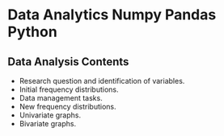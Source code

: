 # Data Analytics Numpy Pandas Python

## Data Analysis Contents

* Research question and identification of variables.
* Initial frequency distributions.
* Data management tasks.
* New frequency distributions. 
* Univariate graphs.
* Bivariate graphs. 


